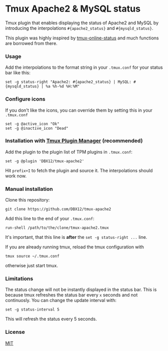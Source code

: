 # Tmux Apache2 & MySQL status

Tmux plugin that enables displaying the status of Apache2 and MySQL by introducing the interpolations `#{apache2_status}`
and `#{mysqld_status}`.

This plugin was highly inspired by [tmux-online-status](https://github.com/tmux-plugins/tmux-online-status) and much
functions are borrowed from there.

### Usage

Add the interpolations to the format string in your `.tmux.conf` for your status bar like this:

    set -g status-right "Apache2: #{apache2_status} | MySQL: #{mysqld_status} | %a %h-%d %H:%M"

### Configure icons
If you don't like the icons, you can override them by setting this in your `.tmux.conf`

    set -g @active_icon "Ok"
    set -g @inactive_icon "Dead"

### Installation with [Tmux Plugin Manager](https://github.com/tmux-plugins/tpm) (recommended)

Add the plugin to the plugin list of TPM plugins in `.tmux.conf`:

    set -g @plugin 'DBX12/tmux-apache2'

Hit `prefix+I` to fetch the plugin and source it.
The interpolations should work now.

### Manual installation

Clone this repository:

    git clone https://github.com/DBX12/tmux-apache2

Add this line to the end of your `.tmux.conf`:

    run-shell /path/to/the/clone/tmux-apache2.tmux

It's important, that this line is **after** the `set -g status-right ...` line.

If you are already running tmux, reload the tmux configuration with

    tmux source ~/.tmux.conf

otherwise just start tmux.

### Limitations

The status change will not be instantly displayed in the status bar. This is because tmux refreshes
the status bar every `x` seconds and not continuosly.
You can change the update interval with:

    set -g status-interval 5

This will refresh the status every 5 seconds.

### License
[MIT](LICENSE)
